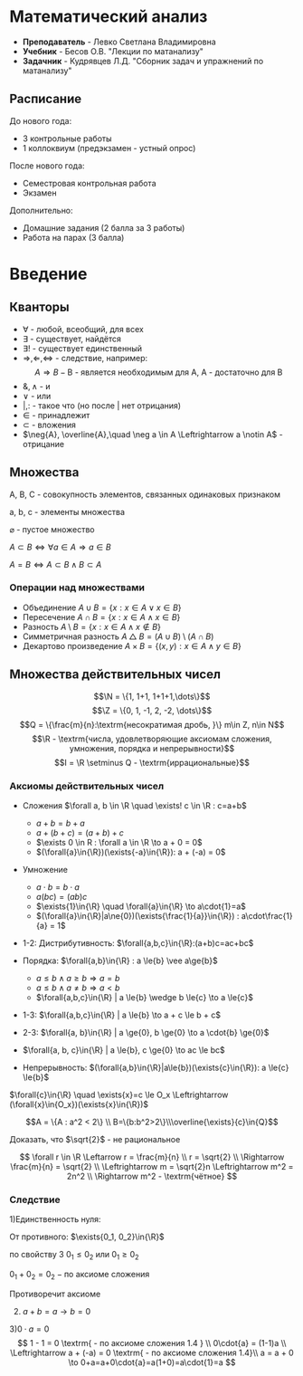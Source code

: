 # Математический анализ

- **Преподаватель** - Левко Светлана Владимировна
- **Учебник** - Бесов О.В. "Лекции по матанализу"
- **Задачник** - Кудрявцев Л.Д. "Сборник задач и упражнений по матанализу"

## Расписание

До нового года:
- 3 контрольные работы
- 1 коллоквиум (предэкзамен - устный опрос)

После нового года:
- Семестровая контрольная работа
- Экзамен

Дополнительно:
- Домашние задания (2 балла за 3 работы)
- Работа на парах (3 балла)

# Введение
## Кванторы
- $\forall$ - любой, всеобщий, для всех
- $\exists$ - существует, найдётся
- $\exists!$ - существует единственный
- $\Rightarrow, \Leftarrow, \Leftrightarrow$ - следствие, например:
$$ A \Rightarrow B - \textrm{B - является необходимым для A, A - достаточно для B}$$
- $\&, \wedge$ - и
- $\vee$ - или
- $|, :$ - такое что (но после | нет отрицания)
- $\in$ - принадлежит
- $\subset$ - вложения
- $\neg{A}, \overline{A},\quad \neg a \in A \Leftrightarrow a \notin A$ - отрицание

## Множества
A, B, C - совокупность элементов, связанных одинаковых признаком

a, b, c - элементы множества

$\varnothing$ - пустое множество

$A \subset B \Leftrightarrow \forall a \in A \Rightarrow a \in B$

$A = B \Leftrightarrow A \subset B \wedge B \subset A$

### Операции над множествами
- Объединение $A \cup B = \{x:x\in A \vee x \in B \}$
- Пересечение $A \cap B = \{x: x \in A \wedge x \in B\}$
- Разность $A \setminus B = \{x: x \in A \wedge x \notin B\}$
- Симметричная разность $A \bigtriangleup B = (A\cup B) \setminus (A \cap B)$
- Декартово произведение $A \times B = \{(x,y) : x \in A \wedge y \in B\}$

## Множества действительных чисел
$$\N = \{1, 1+1, 1+1+1,\dots\}$$
$$\Z = \{0, 1, -1, 2, -2, \dots\}$$
$$Q = \{\frac{m}{n}:\textrm{несократимая дробь, }\} m\in Z, n\in N$$
$$\R - \textrm{числа, удовлетворяющие аксиомам сложения, умножения, порядка и непрерывности}$$
$$I = \R \setminus Q - \textrm{иррациональные}$$

### Аксиомы действительных чисел
- Сложения $\forall a, b \in \R \quad \exists! c \in \R : c=a+b$
  - $a+b=b+a$
  - $a+(b+c)=(a+b)+c$
  - $\exists 0 \in R : \forall a \in \R \to a + 0 = 0$
  - $(\forall{a}\in{\R})(\exists{-a}\in{\R}): a + (-a) = 0$
- Умножение
  - $a\cdot{b}=b\cdot{a}$
  - $a(bc)=(ab)c$ 
  - $\exists{1}\in{\R} \quad \forall{a}\in{\R} \to a\cdot{1}=a$
  - $(\forall{a}\in{\R}|a\ne{0})(\exists{\frac{1}{a}}\in{\R}) : a\cdot\frac{1}{a} = 1$

- 1-2: Дистрибутивность: $\forall{a,b,c}\in{\R}:(a+b)c=ac+bc$
- Порядка: $\forall{a,b}\in{\R} : a \le{b} \vee a\ge{b}$
  - $a \le{b} \wedge a \ge{b} \Rightarrow a = b$
  - $a \le{b} \wedge a \ne b \Rightarrow a < b$
  - $\forall{a,b,c}\in{\R} | a \le{b} \wedge b \le{c} \to a \le{c}$

- 1-3: $\forall{a,b,c}\in{\R} | a \le{b} \to a + c \le b + c$

- 2-3:
$\forall{a, b}\in{\R} | a \ge{0}, b \ge{0} \to a \cdot{b} \ge{0}$

- $\forall{a, b, c}\in{\R} | a \le{b}, c \ge{0} \to ac \le bc$

- Непрерывность:
$(\forall{a,b}\in{\R}|a\le{b})(\exists{c}\in{\R}): a \le{c} \le{b}$

$\forall{c}\in{\R} \quad \exists{x}=c \le O_x \Leftrightarrow (\forall{x}\in{O_x})(\exists{x}\in{\R})$

$$A = \{A : a^2 < 2\} \\ B=\{b:b^2>2\}\\\overline{\exists}{c}\in{Q}$$

Доказать, что $\sqrt{2}$ - не рациональное

$$
\forall r \in \R \Leftarrow r = \frac{m}{n} \\
r  = \sqrt{2} \\
\Rightarrow \frac{m}{n} = \sqrt{2} \\ 
\Leftrightarrow m = \sqrt{2}n \Leftrightarrow m^2 = 2n^2 \\
\Rightarrow m^2 - \textrm{чётное}
$$

### Следствие
1)Единственность нуля:

От противного:
$\exists{0_1, 0_2}\in{\R}$

$\textrm{по свойству 3 }0_1 \le 0_2\textrm{ или } 0_1 \ge 0_2$

$0_1+0_2 = 0_2 - \textrm{по аксиоме сложения}$

$\textrm{Противоречит аксиоме }$

2) $a+b=a \to b = 0$

3)$0\cdot{a}=0$
$$
1 - 1 = 0 \textrm{ - по аксиоме сложения 1.4 } \\
0\cdot{a} = (1-1)a \\
\Leftrightarrow a + (-a) = 0 \textrm{ - по аксиоме сложения 1.4}\\
a = a + 0 \to 0+a=a+0\cdot{a}=a(1+0)=a\cdot{1}=a
$$